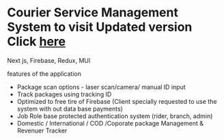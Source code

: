 # Courier Service Management System to visit Updated version Click [here](https://github.com/lahirusb97/courier_management_system)

Next js, Firebase, Redux, MUI

features of the application
- Package scan options - laser scan/camera/ manual ID input 
- Track packages using tracking ID
- Optimized to free tire of Firebase (Client specially requested to use the system with out data base payments)
- Job Role base protected authentication system (rider, branch, admin)
- Domestic / International / COD /Coporate package Management & Revenuer Tracker 
